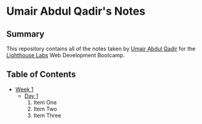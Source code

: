 # Umair Abdul Qadir's Notes

## Summary

This repository contains all of the notes taken by [Umair Abdul Qadir](https://github.com/uabdul) for the [Lighthouse Labs](http://www.lighthouselabs.ca) Web Development Bootcamp.

## Table of Contents
* [Week 1](/Week_1)
  * [Day 1](/Week_1/Day_1)
    1. Item One
    2. Item Two
    3. Item Three
